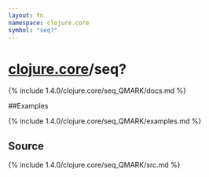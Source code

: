 ```yaml
---
layout: fn
namespace: clojure.core
symbol: "seq?"
---
```


# [clojure.core](../)/seq?

{% include 1.4.0/clojure.core/seq_QMARK/docs.md %}

##Examples

{% include 1.4.0/clojure.core/seq_QMARK/examples.md %}
## Source
{% include 1.4.0/clojure.core/seq_QMARK/src.md %}


